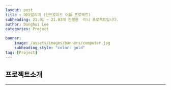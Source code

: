```yaml
---
layout: post
title : 에타알리미 (안드로이드 어플 프로젝트)
subheading: 21.01 ~ 21.03에 진행한  미니 프로젝트입니다.
author: Donghui Lee
categories: Project

banner:
    image: /assets/images/banners/computer.jpg
    subheading_style: "color: gold"
tag: [Project]
---
```


## 프로젝트소개

---

